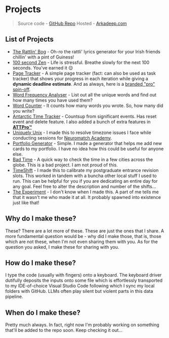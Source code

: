 # Projects

> Source code - [GitHub Repo](https://github.com/drarkadeep/projects)
> Hosted - [Arkadeep.com](https://drarkadeep.github.io/projects)

## List of Projects
- [The Rattlin' Bog](https://drarkadeep.github.io/projects/the-rattlin-bog/index.html) - Oh-ro the rattli' lyrics generator for your Irish friends chillin' with a pint of Guiness!
- [100 second Zen](https://drarkadeep.github.io/projects/100-second-zen/index.html) - Life is stressful. Breathe slowly for the next 100 seconds. You've earned it 😌
- [Page Tracker](https://drarkadeep.github.io/projects/page-tracker/index.html) - A simple page tracker (fact: can also be used as task tracker) that shows your progress in each iteration while giving a **dynamic deadline estimate**. And as always, here is a [branded "pro" spin-off](https://drarkadeep.github.io/projects/page-tracker/pro.html).
- [Word Frequency Analyser](https://drarkadeep.github.io/projects/word-frequency-analyser/index.html) - List out all the unique words and find out how many times you have used them?
- [Word Counter](https://drarkadeep.github.io/projects/word-counter/index.html) - It counts how many words you wrote. So, how many did you write?
- [Antarctic Time Tracker](https://drarkadeep.github.io/projects/att/index.html) - Countsup from significant events. Has reset event and delete feature. I also added a bunch of extra features in [**ATTPro™️**](https://drarkadeep.github.io/projects/att/pro.html)
- [Uniquely Unix](https://drarkadeep.github.io/projects/uniquely-unix/index.html) - I made this to resolve timezone issues I face while conducting sessions for [Neuromatch Academy](https://compneuro.neuromatch.io/).
- [Portfolio Generator](https://drarkadeep.github.io/projects/portfolio-generator/index.html) - Simple. I made a generator that helps me add new cards to my portfolio. I have no idea how this could be useful for anyone else.
- [Bad Time](https://drarkadeep.github.io/projects/bad-time/index.html) - A quick way to check the time in a few cities across the globe. This is a bad project. I am not proud of this.
- [TimeShift](https://drarkadeep.github.io/projects/timeshift/index.html) - I made this to calibrate my postgraduate entrance revision slots. This worked in tandem with a buncha other local stuff I used to run. This can be helpful for you if you are dedicating an entire day for any goal. Feel free to alter the description and number of the shifts...
- [The Experiment](https://drarkadeep.github.io/projects/the-experiment/index.html) - I don't know when I made this. A part of me tells me that it wasn't me who made it at all. It probably spawned into existence just like that! 

## Why do I make these?
These? There are a lot more of these. These are just the ones that I share. A more fundamental question would be - why did I make those, that is, those which are not these, when I'm not even sharing them with you. As for the question you asked, I make these for sharing with you.

## How do I make these?
I type the code (usually with fingers) onto a keyboard. The keyboard driver dutifully deposits the inputs onto some file which is effortlessly transported to my IDE-of-choice Visual Studio Code following which I sync my local folders with GitHub. LLMs often play silent but violent parts in this data pipeline.

## When do I make these?
Pretty much always. In fact, right now I'm probably working on something that'll be added to the repo soon. Keep checking it out...
